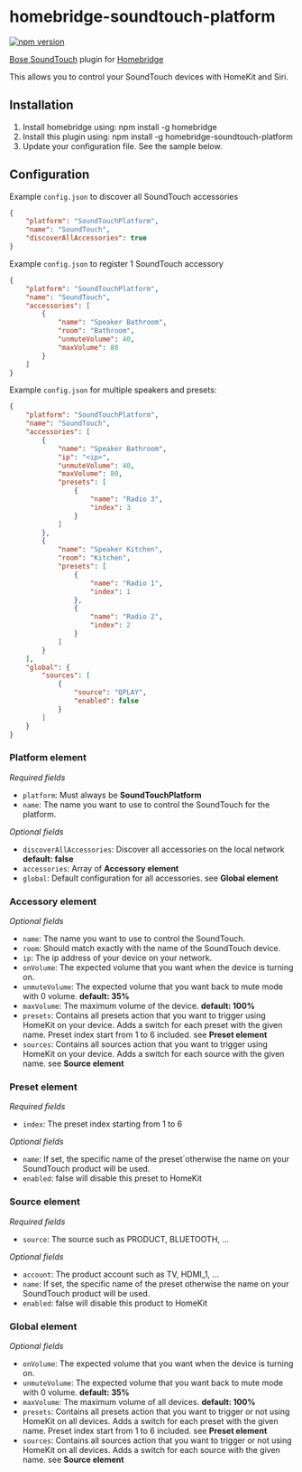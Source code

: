 # homebridge-soundtouch-platform

[![npm version](https://badge.fury.io/js/homebridge-soundtouch-platform.svg)](https://badge.fury.io/js/homebridge-soundtouch-platform)

[Bose SoundTouch](https://www.bose.com/soundtouch-systems.html) plugin for [Homebridge](https://github.com/nfarina/homebridge)

This allows you to control your SoundTouch devices with HomeKit and Siri.

## Installation
1. Install homebridge using: npm install -g homebridge
2. Install this plugin using: npm install -g homebridge-soundtouch-platform
3. Update your configuration file. See the sample below.

## Configuration
Example `config.json` to discover all SoundTouch accessories

```json
{
    "platform": "SoundTouchPlatform",
    "name": "SoundTouch",
    "discoverAllAccessories": true
}
```

Example `config.json` to register 1 SoundTouch accessory

```json
{
    "platform": "SoundTouchPlatform",
    "name": "SoundTouch",
    "accessories": [
        {
            "name": "Speaker Bathroom",
            "room": "Bathroom",
            "unmuteVolume": 40,
            "maxVolume": 80
        }
    ]
}
```

Example `config.json` for multiple speakers and presets:

```json
{
    "platform": "SoundTouchPlatform",
    "name": "SoundTouch",
    "accessories": [
        {
            "name": "Speaker Bathroom",
            "ip": "<ip>",
            "unmuteVolume": 40,
            "maxVolume": 80,
            "presets": [
                {
                    "name": "Radio 3",
                    "index": 3
                }
            ]
        },
        {
            "name": "Speaker Kitchen",
            "room": "Kitchen",
            "presets": [
                {
                    "name": "Radio 1",
                    "index": 1
                },
                {
                    "name": "Radio 2",
                    "index": 2
                }
            ]
        }
    ],
    "global": {
        "sources": [
            {
                "source": "QPLAY",
                "enabled": false
            }
        ]
    }
}
```

### Platform element
*Required fields*
* `platform`: Must always be **SoundTouchPlatform** 
* `name`: The name you want to use to control the SoundTouch for the platform.

*Optional fields*
* `discoverAllAccessories`: Discover all accessories on the local network **default: false**  
* `accessories`: Array of **Accessory element**
* `global`: Default configuration for all accessories. see **Global element**

### Accessory element
*Optional fields*
* `name`: The name you want to use to control the SoundTouch.
* `room`: Should match exactly with the name of the SoundTouch device.
* `ip`: The ip address of your device on your network.
* `onVolume`: The expected volume that you want when the device is turning on.
* `unmuteVolume`: The expected volume that you want back to mute mode with 0 volume. **default: 35%**
* `maxVolume`: The maximum volume of the device. **default: 100%**
* `presets`: Contains all presets action that you want to trigger using HomeKit on your device. Adds a switch for each preset with the given name.
 Preset index start from 1 to 6 included. see **Preset element**
* `sources`: Contains all sources action that you want to trigger using HomeKit on your device. Adds a switch for each source with the given name. see **Source element**
  
### Preset element
*Required fields*
* `index`: The preset index starting from 1 to 6

*Optional fields*
* `name`: If set, the specific name of the preset`otherwise the name on your SoundTouch product will be used.
* `enabled`: false will disable this preset to HomeKit

### Source element
*Required fields*
* `source`: The source such as PRODUCT, BLUETOOTH, ...

*Optional fields*
* `account`: The product account such as TV, HDMI_1, ...
* `name`: If set, the specific name of the preset otherwise the name on your SoundTouch product will be used.
* `enabled`: false will disable this product to HomeKit

### Global element
*Optional fields*
* `onVolume`: The expected volume that you want when the device is turning on.
* `unmuteVolume`: The expected volume that you want back to mute mode with 0 volume. **default: 35%**
* `maxVolume`: The maximum volume of all devices. **default: 100%**
* `presets`: Contains all presets action that you want to trigger or not using HomeKit on all devices. Adds a switch for each preset with the given name.
 Preset index start from 1 to 6 included. see **Preset element**
* `sources`: Contains all sources action that you want to trigger or not using HomeKit on all devices. Adds a switch for each source with the given name. see **Source element**
  